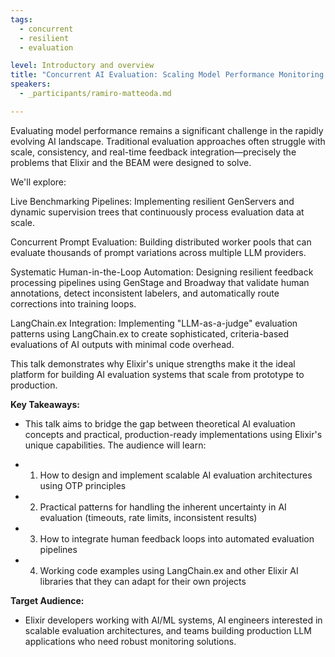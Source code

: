 ```yaml
---
tags: 
  - concurrent
  - resilient
  - evaluation

level: Introductory and overview
title: "Concurrent AI Evaluation: Scaling Model Performance Monitoring With OTP"
speakers: 
  - _participants/ramiro-matteoda.md

---
```

Evaluating model performance remains a significant challenge in the rapidly evolving AI landscape. Traditional evaluation approaches often struggle with scale, consistency, and real-time feedback integration—precisely the problems that Elixir and the BEAM were designed to solve.

We'll explore:

Live Benchmarking Pipelines: Implementing resilient GenServers and dynamic supervision trees that continuously process evaluation data at scale.

Concurrent Prompt Evaluation: Building distributed worker pools that can evaluate thousands of prompt variations across multiple LLM providers.

Systematic Human-in-the-Loop Automation: Designing resilient feedback processing pipelines using GenStage and Broadway that validate human annotations, detect inconsistent labelers, and automatically route corrections into training loops.

LangChain.ex Integration: Implementing "LLM-as-a-judge" evaluation patterns using LangChain.ex to create sophisticated, criteria-based evaluations of AI outputs with minimal code overhead.

This talk demonstrates why Elixir's unique strengths make it the ideal platform for building AI evaluation systems that scale from prototype to production.

**Key Takeaways:**

- This talk aims to bridge the gap between theoretical AI evaluation concepts and practical, production-ready implementations using Elixir's unique capabilities. The audience will learn:

- 1. How to design and implement scalable AI evaluation architectures using OTP principles
- 2. Practical patterns for handling the inherent uncertainty in AI evaluation (timeouts, rate limits, inconsistent results)
- 3. How to integrate human feedback loops into automated evaluation pipelines
- 4. Working code examples using LangChain.ex and other Elixir AI libraries that they can adapt for their own projects

**Target Audience:**

- Elixir developers working with AI/ML systems, AI engineers interested in scalable evaluation architectures, and teams building production LLM applications who need robust monitoring solutions.
